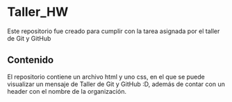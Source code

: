 # Taller_HW

Este repositorio fue creado para cumplir con la tarea asignada por el taller de Git y GitHub

## Contenido

El repositorio contiene un archivo html y uno css, en el que se puede visualizar un mensaje de Taller de Git y GitHub :D, además de contar con un header con el nombre de la organización.
